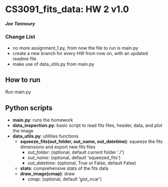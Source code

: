 # CS3091_fits_data: HW 2 v1.0
##### Joe Tannoury

### Change List

- no more assignment_1.py, from now the file to run is main.py
- create a new branch for every HW from now on, with an updated readme file
- make use of data_utils.py from main.py



## How to run

Run main.py



## Python scripts

- **main.py**: runs the homework
- **data_inspection.py**: basic script to read fits files, header, data, and plot the image
- **data_utils.py**: utilities functions
  - **squeeze_fits(out_folder, out_name, out_datetime)**: squeeze the fits dimensions and export new fits files
    - _out_folder_: (optional, default current folder './')
    - _out_name_: (optional, default 'squeezed_fits')
    - _out_datetime_: (optional, True or False, default False) 
  - **stats**: comprehensive stats of the fits data
  - **draw_image(cmap)**: draw
    - _cmap_: (optional, default 'gist_ncar')
